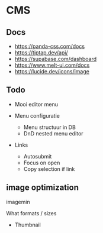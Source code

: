 # CMS

## Docs

- https://panda-css.com/docs
- https://tiptap.dev/api/
- https://supabase.com/dashboard
- https://www.melt-ui.com/docs
- https://lucide.dev/icons/image

## Todo

- Mooi editor menu
- Menu configuratie

  - Menu structuur in DB
  - DnD nested menu editor

- Links
  - Autosubmit
  - Focus on open
  - Copy selection if link

## image optimization

imagemin

What formats / sizes

- Thumbnail
